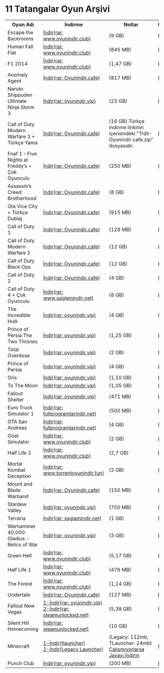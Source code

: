 # 11 Tatangalar Oyun Arşivi
<table>
  <tr>
    <th>Oyun Adı</th>
    <th>İndirme</th>
    <th>Notlar</th>
    <th>Resimler</th>
  </tr>
  <tr>
      <td>Escape the Backrooms</td>
      <td><a href="https://drive.google.com/file/d/1lIrSZaE5ZFwzunhfjkDKqvJnsLYMJwMA/view">İndir(rar: www.oyunindir.club)</a></td>
      <td>(9 GB)</td>
      <td colspan="2"><a href="https://i0.wp.com/www.oyunindir.club/wp-content/uploads/2023/04/Escape-the-Backrooms.jpeg?w=616&ssl=1">Resim</a>
    </td>
  </tr>
  <tr>
      <td>Human Fall Flat</td>
      <td><a href="https://drive.google.com/file/d/1brnaixGVJZ0V1igpD7DOWvcI9HomNfnb/view">İndir(rar: www.oyunindir.club)</a></td>
      <td>(845 MB)</td>
      <td colspan="2"><a href="https://i0.wp.com/www.oyunindir.club/wp-content/uploads/2016/08/human_fall_flat.jpg?w=660&ssl=1">Resim</a>
    </td>
  </tr>
  <tr>
      <td>F1 2014</td>
      <td><a href="https://drive.google.com/file/d/1pp6EZeA-zEMPGBInseiqaHthAEJhZv5A/view">İndir(rar: www.oyunindir.club)</a></td>
      <td>(1,47 GB)</td>
      <td colspan="2"><a href="https://i0.wp.com/www.oyunindir.club/wp-content/uploads/2019/04/F1-2014.jpg?w=616&ssl=1">Resim</a>
    </td>
  </tr>
  <tr>
      <td>Anomaly Agent</td>
      <td><a href="https://drive.google.com/file/d/1A3sAmW24m9xTBTGHMfOMIHg0Kk-JtU1e/view">İndir(rar: Oyunindir.cafe)</a></td>
      <td>(817 MB)</td>
      <td colspan="2"><a href="https://oyunindir.cafe/wp-content/uploads/2024/02/Anomaly-Agent-Indir-jpg.webp">Resim</a>
    </td>
  </tr>
  <tr>
      <td>Naruto Shippuden Ultimate Ninja Storm 3</td>
      <td><a href="https://drive.google.com/file/d/1x1dPQUfovK7uNFZug9t2hrljzlEeInJS/view">İndir(rar: oyunindir.vip)</a></td>
      <td>(23 GB)</td>
      <td colspan="2"><a href="https://oyunindir.cafe/wp-content/uploads/2024/04/Naruto-Shippuden-Ultimate-Ninja-Storm-3-Full-Burst-HD-Indir.jpg">Resim</a>
    </td>
  </tr>
  <tr>
      <td>Call of Duty Modern Warfare 3 + Türkçe Yama</td>
      <td><a href="https://drive.google.com/drive/folders/1M_Eo7w1tIPbOnNc2m_k1pQNvruHzgofc">İndir(rar: Oyunindir.cafe)</a></td>
      <td>(16 GB) Türkçe indirme linkinin içerisindeki "Trdil-Oyunindir.cafe.zip" dosyasıdır.</td>
      <td colspan="2"><a href="https://oyunindir.cafe/wp-content/uploads/2024/04/Call-of-Duty-Modern-Warfare-3-Indir-1-jpg.webp">Resim</a>
    </td>
  </tr>
  <tr>
      <td>Fnaf 1 – Five Nights at Freddy’s + Çok Oyunculu</td>
      <td><a href="https://drive.google.com/file/d/1h43Suxc6FztWnlu0x_zNdNZxBO1Zvzs3/view">İndir(rar: Oyunindir.cafe)</a></td>
      <td>(250 MB)</td>
      <td colspan="2"><a href="https://oyunindir.cafe/wp-content/uploads/2024/04/Five-Nights-at-Freddys-Indir.webp">Resim</a>
    </td>
  </tr>
  <tr>
      <td>Assassin’s Creed Brotherhood</td>
      <td><a href="https://drive.google.com/drive/folders/1aIrTh9f-TX9Mhf-Lix5DYAqjXMvRv1-q">İndir(rar: Oyunindir.cafe)</a></td>
      <td>(8 GB)</td>
      <td colspan="2"><a href="https://oyunindir.cafe/wp-content/uploads/2024/09/Call-of-Duty-2003-Indir.jpg">Resim</a>
    </td>
  </tr>
  <tr>
      <td>Gta Vice City + Türkçe Dublaj</td>
      <td><a href="https://drive.google.com/file/d/1fUHhD2I0uGIsUBDr9JFICS-EigBtv30b/view">İndir(rar: Oyunindir.cafe)</a></td>
      <td>(915 MB)</td>
      <td colspan="2"><a href="https://oyunindir.cafe/wp-content/uploads/2024/04/Gta-Vice-City-turkce-dublaj-indir.jpg">Resim</a>
    </td>
  </tr>
  <tr>
      <td>Call of Duty 1</td>
      <td><a href="https://drive.google.com/drive/folders/1aIrTh9f-TX9Mhf-Lix5DYAqjXMvRv1-q">İndir(rar: Oyunindir.cafe)</a></td>
      <td>(128 MB)</td>
      <td colspan="2"><a href="https://oyunindir.cafe/wp-content/uploads/2024/09/Call-of-Duty-2003-Indir.jpg">Resim</a>
    </td>
  </tr>
  <tr>
      <td>Call of Duty Modern Warfare 2</td>
      <td><a href="https://drive.google.com/drive/folders/1XBEOCiUwiO6-EmO8BLzuzGxSXVTjfgZQ">İndir(rar: Oyunindir.cafe)</a></td>
      <td>(12 GB)</td>
      <td colspan="2"><a href="https://oyunindir.cafe/wp-content/uploads/2024/05/Call-of-Duty-Modern-Warfare-2-Indir.jpg">Resim</a>
    </td>
  </tr>
  <tr>
      <td>Call of Duty Black Ops</td>
      <td><a href="https://drive.google.com/drive/folders/1_lDpMtwd98BJlafaqPZaWg6kAeaFvBFe">İndir(rar: Oyunindir.cafe)</a></td>
      <td>(12 GB)</td>
      <td colspan="2"><a href="https://oyunindir.cafe/wp-content/uploads/2024/05/Call-of-Duty-Black-Ops-Indir.jpg">Resim</a>
    </td>
  </tr>
  <tr>
      <td>Call of Duty 2</td>
      <td><a href="https://drive.google.com/drive/folders/1beCqWT6eNHb7AbPJCiIeuoI_Y4dVhX0I">İndir(rar: Oyunindir.cafe)</a></td>
      <td>(4 GB)</td>
      <td colspan="2"><a href="https://oyunindir.cafe/wp-content/uploads/2024/05/Call-of-Duty-2-Indir.webp">Resim</a>
    </td>
  </tr>
  <tr>
      <td>Call of Duty 4 + Çok Oyunculu</td>
      <td><a href="https://drive.google.com/file/d/1-Vg5APYpy23I24avhGNU9iX2-U7vlTWr/view">İndir(rar: www.saglamindir.net)</a></td>
      <td>(8 GB)</td>
      <td colspan="2"><a href="https://saglamindir.net/wp-content/uploads/2016/10/Call-of-Duty-4-Modern-Warfare-Screenshots-2.jpg">Resim</a>
    </td>
  </tr>
  <tr>
      <td>The Incredible Hulk</td>
      <td><a href="https://disk.yandex.com.tr/d/T4thF5fx3t117g">İndir(rar: oyunindir.vip)</a></td>
      <td>(4 GB)</td>
      <td colspan="2"><a href="https://www.oyunindir.vip/wp-content/uploads/2019/11/The-Incredible-Hulk-full.jpg">Resim</a>
    </td>
  </tr>
  <tr>
      <td>Prince of Persia The Two Thrones</td>
      <td><a href="https://drive.google.com/file/d/11vVqLUaZtPjHQs0MRgGYsbderJXXgQdv/view">İndir(rar: oyunindir.vip)</a></td>
      <td>(1,25 GB)</td>
      <td colspan="2"><a href="https://www.oyunindir.vip/wp-content/uploads/2019/02/Prince-of-Persia-The-Two-Thrones-torrent-1024x820.jpg">Resim</a>
    </td>
  </tr>
  <tr>
      <td>Total Overdose</td>
      <td><a href="https://drive.google.com/file/d/1H7jjL9_Z0nsalCUnl4A4pEHj7JvTK1eo/view">İndir(rar: oyunindir.vip)</a></td>
      <td>(2 GB)</td>
      <td colspan="2"><a href="https://www.oyunindir.vip/wp-content/uploads/2019/07/Total-Overdose-3.jpg">Resim</a>
    </td>
  </tr>
  <tr>
      <td>Prince of Persia</td>
      <td><a href="https://drive.google.com/file/d/1c5QdH_-Bbp5zmC64RjzCB7vkCwFoh_FH/view">İndir(rar: oyunindir.vip)</a></td>
      <td>(4 GB)</td>
      <td colspan="2"><a href="https://www.oyunindir.vip/wp-content/uploads/2019/02/Prince-of-Persia-pc.jpg">Resim</a>
    </td>
  </tr>
  <tr>
      <td>Gris</td>
      <td><a href="https://drive.google.com/file/d/1sL4b9KQrtLOvr4gL1xsm5K-eZ_U46z-r/view">İndir(rar: oyunindir.vip)</a></td>
      <td>(1,10 GB)</td>
      <td colspan="2"><a href="https://www.oyunindir.vip/wp-content/uploads/2019/02/GRIS-pc-696x392.jpg">Resim</a>
    </td>
  </tr>
  <tr>
      <td>To The Moon</td>
      <td><a href="https://drive.google.com/file/d/1S0Riigcpro35JWv6mfZC7k-N9dmdXusQ/view">İndir(rar: oyunindir.vip)</a></td>
      <td>(1,05 GB)</td>
      <td colspan="2"><a href="https://www.oyunindir.vip/wp-content/uploads/2019/06/To-The-Moon-Full-T%C3%BCrk%C3%A7e.jpg">Resim</a>
    </td>
  </tr>
  <tr>
      <td>Fallout Shelter</td>
      <td><a href="https://drive.google.com/file/d/1u5YOtC0X8tW_7AhP_T62aBXvYqq25V37/view">İndir(rar: oyunindir.vip)</a></td>
      <td>(471 MB)</td>
      <td colspan="2"><a href="https://encrypted-tbn0.gstatic.com/images?q=tbn:ANd9GcQnAnOP4lpqOlTs0LWxtb1ALMU6afbTZ8KxdQ&s">Resim</a>
    </td>
  </tr>
  <tr>
      <td>Euro Truck Simulator 1</td>
      <td><a href="https://drive.google.com/file/d/1LDgM_u3J4cjeMOQyo329NFbu3rmp57_B/view">İndir(rar: fullprogramlarindir.net)</a></td>
      <td>(500 MB)</td>
      <td colspan="2"><a href="https://encrypted-tbn0.gstatic.com/images?q=tbn:ANd9GcQa5XxFBFYvl5Jm2UlnYzbsMjQ6ydl4QjorAQ&s">Resim</a>
    </td>
  </tr>
  <tr>
      <td>GTA San Andreas</td>
      <td><a href="https://drive.google.com/drive/folders/1mMlbLvtuEKZn-aBZ7Qq8FdB3NIipelHg">İndir(rar: fullprogramlarindir.net)</a></td>
      <td>(4 GB)</td>
      <td colspan="2"><a href="https://encrypted-tbn0.gstatic.com/images?q=tbn:ANd9GcRIdVlY-G86-XFbqkLVcziHm4TMAFM6wARmfA&s">Resim</a>
    </td>
  </tr>
  <tr>
    <td>Goat Simulator</td>
    <td><a href="https://drive.google.com/file/d/1n_iJio5FQdE2b3nGkG9-4nIWfIkUZAxZ/view">İndir(rar: www.oyunindir.club)</a></td>
    <td>(2 GB)</td>
    <td colspan="2"><a href="https://encrypted-tbn0.gstatic.com/images?q=tbn:ANd9GcQA8Zv-E-SMu2gSHVtRWuers7yUhmUXOSCV_A&s">Resim</a>
</td>
  </tr>
  <tr>
    <td>Half Life 2</td>
    <td><a href="https://drive.google.com/file/d/1Tm86CpcLqz9afENiL_f2_n2kR5FmO6BW/view">İndir(rar: www.oyunindir.club)</a></td>
    <td>(2,7 GB)</td>
    <td colspan="2"><a href="https://encrypted-tbn0.gstatic.com/images?q=tbn:ANd9GcQnn01YfpIqMpLJjj4-93x9GHsy2l88FKLKWQ&s">Resim</a>
</td>
  </tr>
  <tr>
    <td>Mortal Kombat Deception</td>
    <td><a href="https://drive.google.com/drive/folders/1T-J3OaKm6zaAVbHr1H6K7uR9nFaIzL1B">İndir(rar: www.torrentoyunindir.fun)</a></td>
    <td>(2 GB)</td>
    <td colspan="2"><a href="https://encrypted-tbn0.gstatic.com/images?q=tbn:ANd9GcS4Hu5WDAG2TEuqV0FVsUx-l3SuROpA0lIXyw&s">Resim</a>
</td>
  </tr>
  <tr>
    <td>Mount and Blade Warband</td>
    <td><a href="https://drive.google.com/file/d/1Inj9ss7AYbtaPhxJ5eE_7FRmK0AXq1rP/view">İndir(rar: Oyunindir.cafe)</a></td>
    <td>(150 MB)</td>
    <td colspan="2"><a href="https://encrypted-tbn0.gstatic.com/images?q=tbn:ANd9GcQ6QorAkGb7WcttQJbnRBM3fk8nQck4oJZ7vg&s">Resim</a>
</td>
  </tr>
  <tr>
    <td>Stardew Valley</td>
    <td><a href="https://drive.google.com/file/d/1O6jPXlo7kn5R3SrViw9irXN3iXtytWXQ/view">İndir(rar: oyunindir.vip)</a></td>
    <td>(700 MB)</td>
    <td colspan="2"><a href="https://encrypted-tbn0.gstatic.com/images?q=tbn:ANd9GcQ5feWqE5AslaB_EFFBWbP1MG4_EGmjP4KPuQ&s">Resim</a>
</td>
  </tr>
  <tr>
    <td>Terraria</td>
    <td><a href="https://drive.google.com/file/d/1j_xrfyQW4uWTNBBT9vgsuA13fgc0GnaE/view">İndir(rar: saglamindir.net)</a></td>
    <td>(1 GB)</td>
    <td colspan="2"><a href="https://encrypted-tbn0.gstatic.com/images?q=tbn:ANd9GcT7m-0bbHKURxi_DO-x3G25qFlJ8gwnBJftwQ&s">Resim</a>
</td>
  </tr>
  <tr>
    <td>Warhammer 40,000: Gladius - Relics of War</td>
    <td><a href="https://drive.google.com/file/d/1nU2Ttbj3OcVmGH3mCvQpCz_u2_XVGGwt/view">İndir(rar: oyunindir.vip)</a></td>
    <td>(3 GB)</td>
    <td colspan="2"><a href="https://encrypted-tbn0.gstatic.com/images?q=tbn:ANd9GcQRzW9IveAwIFNS4T-DuZEjWPmSwhU2tOj9bA&s">Resim</a>
</td>
  </tr>
  <tr>
    <td>Green Hell</td>
    <td><a href="https://drive.google.com/file/d/1h5epw6JGN6fiHOivXO_QfYgtOvhL6Uxf/view">İndir(rar: www.oyunindir.club)</a></td>
    <td>(5,17 GB)</td>
    <td colspan="2"><a href="https://encrypted-tbn0.gstatic.com/images?q=tbn:ANd9GcRj8u_XlJxCq8OCwJj9Rb8BGvyKBKbawHLTmg&s">Resim</a>
</td>
  </tr>
  <tr>
    <td>Half Life 1</td>
    <td><a href="https://drive.google.com/file/d/1bYe91y7Mw2m6BL-wv0QXhPBRL5Yr9hK4/view">İndir(rar: www.oyunindir.club)</a></td>
    <td>(476 MB)</td>
    <td colspan="2"><a href="https://encrypted-tbn0.gstatic.com/images?q=tbn:ANd9GcSEoUk24t5cfGoamBVh-LFf49xgxC_ZDJnDIQ&s">Resim</a>
</td>
  </tr>
  <tr>
    <td>The Forest</td>
    <td><a href="https://drive.google.com/file/d/1FVc4q8b90GiXUT7x8sbHI4tSDvAtWIKJ/view">İndir(rar: www.oyunindir.club)</a></td>
    <td>(1,14 GB)</td>
    <td colspan="2"><a href="https://encrypted-tbn0.gstatic.com/images?q=tbn:ANd9GcQ2R7iSUzQkFi9sZvwmLkYDixPMVM_qETJwXA&s">Resim</a>
</td>
  </tr>
  <tr>
    <td>Undertale</td>
    <td><a href="https://drive.google.com/file/d/1XTuWEpIoq9JxgNZ-iUIGyzzw3plixQDQ/view">İndir(rar: Oyunindir.cafe)</a></td>
    <td>(127 MB)</td>
    <td colspan="2">
      <a href="https://encrypted-tbn0.gstatic.com/images?q=tbn:ANd9GcSLOfW1MyeNmzfAgY-nMKy6wgaanjO2BhIpBw&s">Resim</a>
    </td>
  </tr>
  <tr>
    <td>Fallout New Vegas</td>
    <td><a href="https://drive.google.com/file/d/1eeUpMQGBkVXZ87KCghdICoYclQQqDMb-/view">1-İndir(rar: oyunindir.vip)</a> <br> 
      <a href="https://uploadhaven.com/download/08f5d1d8e063dab88718dda75395478f">2-İndir(rar: steamunlocked.net)</a></td>
    <td>(5,38 GB)</td>
    <td colspan="2"><a href="https://encrypted-tbn0.gstatic.com/images?q=tbn:ANd9GcTu4lvN11ryzgZ0RMcoq6GWyCtUuX4bcykyxg&s">Resim</a>
</td>
  </tr>
  <tr>
    <td>Silent Hill Homecoming</td>
    <td><a href="https://uploadhaven.com/download/4a4007291b362120218d837d7f2393c0">İndir(rar: steamunlocked.net)</a></td>
    <td>(10 GB)</td>
    <td colspan="2"><a href="https://encrypted-tbn0.gstatic.com/images?q=tbn:ANd9GcR3P26ikJCCImLuASL4uvhgWl5uHovxPhcu3A&s">Resim</a>
</td>
  </tr>
  <tr>
    <td>Minecraft</td>
    <td><a href="https://drive.google.com/file/d/11wiK9ZS408IoXgTbaxa9pNa2-_r0svGO/view?usp=sharing">1-İndir(tlauncher)</a> <br>
      <a href="https://extremelauncher.net/_cdn/LegacyExtremeLauncher.exe">2-İndir(Legacy Launcher)</a></td>
    <td>(Legacy: 112mb, TLauncher: 24mb) <a href="https://download.oracle.com/java/23/latest/jdk-23_windows-x64_bin.zip">Çalışmıyorlarsa Javayı İndirin</a></td>
    <td>
      <a href="https://www.bilisimschool.com/wp-content/uploads/2024/02/maxresdefault-1.jpg">Resim</a>
    </td>
  </tr>
  <tr>
    <td>Punch Club</td>
    <td><a href="https://drive.google.com/file/d/1lsEvoCqISpv8FIhTnMRYWTLHAALOMTCK/view">İndir(rar: oyunindir.vip)</a></td>
    <td>(200 MB)</td>
    <td colspan="2"><a href="https://www.oyunindir.vip/wp-content/uploads/2019/03/Punch-Club-Deluxe-4.jpg">Resim</a></td>
  </tr>
</table>
